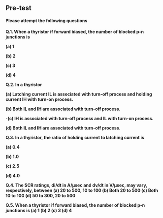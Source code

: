 ## <b> Pre-test
#### Please attempt the following questions

Q.1. When a thyristor if forward biased, the number of blocked p-n junctions is

<b>(a)	1</b>

(b)	2

(c)	3

(d)	4


Q.2. In a thyristor

(a)	Latching current IL is associated with turn-off process and holding current IH with turn-on process.

(b)	Both IL and IH are associated with turn-off process.

<b>-</b>(c)	IH is associated with turn-off process and IL with turn-on process.

(d)	Both IL and IH are associated with turn-off process.


Q.3. In a thyristor, the ratio of holding current to latching current is

(a)	0.4

(b)	1.0

(c)	2.5

(d)	4.0


Q.4. The SCR ratings, di/dt in A/µsec and dv/dt in V/µsec, may vary, respectively, between
(a)	20 to 500, 10 to 100
<b>(b)	Both 20 to 500</b>
(c)	Both 10 to 100
(d)	50 to 300, 20 to 500


Q.5. When a thyristor if forward biased, the number of blocked p-n junctions is
(a)	1
<b>(b)	2</b>
(c)	3
(d)	4
